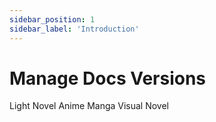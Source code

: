 ```yaml
---
sidebar_position: 1
sidebar_label: 'Introduction'
---
```


# Manage Docs Versions

Light Novel 
Anime
Manga
Visual Novel